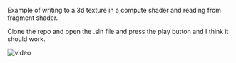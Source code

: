 Example of writing to a 3d texture in a compute shader and reading from fragment shader. 

Clone the repo and open the .sln file and press the play button and I think it should work.

![video](https://gyazo.com/a6b5f4d639566e2fe31df08d99ca35d1)